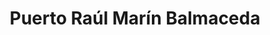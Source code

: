 ---
title: Puerto Raúl Marín Balmaceda
url: /puerto-raul-marin-balmaceda/
latitude: -43.776
longitude: -72.953
---
